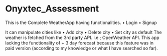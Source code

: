# Onyxtec_Assessment
This is the Complete WeatherApp having functionalities.
•	Login
•	Signup

It can manipulate cities like
•	Add city
•	Delete city
•	Set city as default
The weather is fetched from the 3rd party API. i.e.; OpenWeather API.
This app lacking the functionality of + 3 day forecast because this feature was in paid version (according to my knowledge or what I have searched so far).
